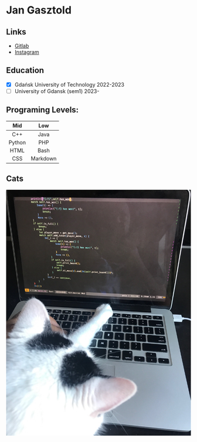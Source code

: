 # Jan Gasztold

## Links 
- [Gitlab](https://gitlab.com/jankotanime)
- [Instagram](https://www.instagram.com/jankotanime/)

## Education
- [x] Gdańsk University of Technology 2022-2023
- [ ] University of Gdansk (sem1) 2023-

## Programing Levels:

| Mid | Low |
|:-----------------:|:-----------------:|
| C++ | Java |
| Python | PHP |
| HTML | Bash |
| CSS | Markdown |

## Cats
![programming cat](programming-cat.jpg)
